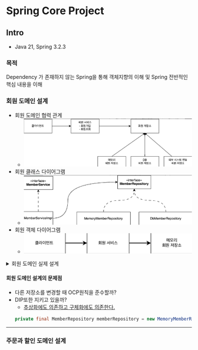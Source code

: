 # Spring Core Project

## Intro
- Java 21, Spring 3.2.3
### 목적
Dependency 가 존재하지 않는 Spring을 통해 객체지향의 이해 및 Spring 전반적인 핵심 내용을 이해

### 회원 도메인 설계
- 회원 도메인 협력 관계
  - <img alt="img.png" src="assets/img.png" width="500"/>
- 회원 클래스 다이어그램
  - <img alt="img_1.png" src="assets/img_1.png" width="500"/>
- 회원 객체 다이어그램
  - <img alt="img_2.png" src="assets/img_2.png" width="500"/>

<details>
    <summary>회원 도메인 실제 설계</summary>

<img alt="img.png" src="assets/member_tree.png" width="300"/>

- `domain` : `Member DTO` 객체와 회원 등급을 가리키는 `Enum Class Grade`
- `repository` : 다형성을 위한 `MemberRpository interface` 와 기능 구현을 위한 `MemoryMemberRepository`
- `service` : 다형성을 위한 `MemberService interface` 와 기능 구현을 위한 `MemberServiceImpl`
    - `MemberServiceImpl` 에서 회원가입와 회원조회를 위해 `MemberRepository`를 사용해야 한다.
      ```java
      private final MemberRepository memberRepository = new MemoryMemberRepository();
      ```
</details>

#### 회원 도메인 설계의 문제점
- 다른 저장소를 변경할 때 OCP원칙을 준수할까?
- DIP또한 지키고 있을까?
    - [추상화에도 의존하고 구체화에도 의존한다.](./src/main/java/hjkim/spring_core/member/service/MemberServiceImpl.java)
    ```Java
    private final MemberRepository memberRepository = new MemoryMemberRepository();
    ```
---

### 주문과 할인 도메인 설계